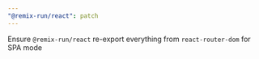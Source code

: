 ```yaml
---
"@remix-run/react": patch
---
```


Ensure `@remix-run/react` re-export everything from `react-router-dom` for SPA mode
